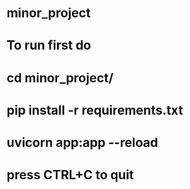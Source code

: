 # minor_project

# To run first do
# cd minor_project/
# pip install -r requirements.txt
# uvicorn app:app --reload
# press CTRL+C to quit
